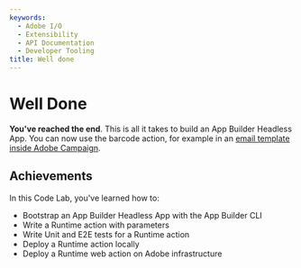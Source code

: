 ```yaml
---
keywords:
  - Adobe I/O
  - Extensibility
  - API Documentation
  - Developer Tooling
title: Well done
---
```


# Well Done

**You've reached the end**. This is all it takes to build an App Builder Headless App.
You can now use the barcode action, for example in an [email template inside Adobe Campaign](https://medium.com/adobetech/adobe-i-o-runtime-polishing-the-rough-edges-of-saas-solutions-238f82b58765).   

## Achievements

In this Code Lab, you've learned how to: 

* Bootstrap an App Builder Headless App with the App Builder CLI
* Write a Runtime action with parameters 
* Write Unit and E2E tests for a Runtime action  
* Deploy a Runtime action locally    
* Deploy a Runtime web action on Adobe infrastructure 

